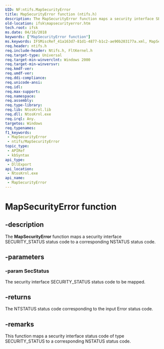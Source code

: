 ```yaml
---
UID: NF:ntifs.MapSecurityError
title: MapSecurityError function (ntifs.h)
description: The MapSecurityError function maps a security interface SECURITY_STATUS status code to a corresponding NSTATUS status code.
old-location: ifsk\mapsecurityerror.htm
tech.root: ifsk
ms.date: 04/16/2018
keywords: ["MapSecurityError function"]
ms.keywords: IFSMiscRef_41a163d7-81d1-4877-b1c2-ae90b203177a.xml, MapSecurityError, MapSecurityError function [Installable File System Drivers], ifsk.mapsecurityerror, ntifs/MapSecurityError
req.header: ntifs.h
req.include-header: Ntifs.h, FltKernel.h
req.target-type: Universal
req.target-min-winverclnt: Windows 2000
req.target-min-winversvr: 
req.kmdf-ver: 
req.umdf-ver: 
req.ddi-compliance: 
req.unicode-ansi: 
req.idl: 
req.max-support: 
req.namespace: 
req.assembly: 
req.type-library: 
req.lib: NtosKrnl.lib
req.dll: NtosKrnl.exe
req.irql: Any.
targetos: Windows
req.typenames: 
f1_keywords:
 - MapSecurityError
 - ntifs/MapSecurityError
topic_type:
 - APIRef
 - kbSyntax
api_type:
 - DllExport
api_location:
 - NtosKrnl.exe
api_name:
 - MapSecurityError
---
```


# MapSecurityError function


## -description

The <b>MapSecurityError</b> function maps a security interface SECURITY_STATUS status code to a corresponding NSTATUS status code.

## -parameters

### -param SecStatus

<p>The security interface SECURITY_STATUS status code to be mapped.</p>

## -returns

The NTSTATUS status code corresponding to the input Error status code.

## -remarks

This function maps a security interface status code of type SECURITY_STATUS to a corresponding NSTATUS status code.

